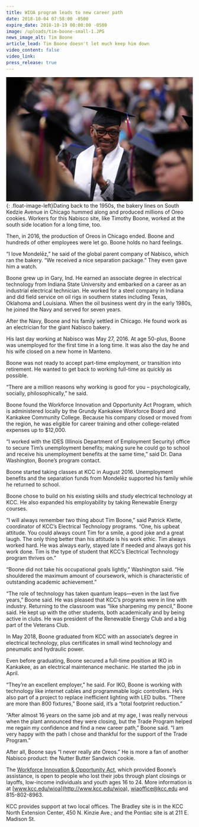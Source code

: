 ```yaml
---
title: WIOA program leads to new career path
date: 2018-10-04 07:58:00 -0500
expire_date: 2018-10-19 00:00:00 -0500
image: /uploads/tim-boone-small-1.JPG
news_image_alt: Tim Boone
article_lead: Tim Boone doesn't let much keep him down
video_content: false
video_link:
press_release: true
---
```


![](/uploads/tim--boone-at-kcc-graduation-may-2018---copy.jpg){: .float-image-left}Dating back to the 1950s, the bakery lines on South Kedzie Avenue in Chicago hummed along and produced millions of Oreo cookies. Workers for this Nabisco site, like Timothy Boone, worked at the south side location for a long time, too.

Then, in 2016, the production of Oreos in Chicago ended. Boone and hundreds of other employees were let go. Boone holds no hard feelings.

“I love Mondelēz,” he said of the global parent company of Nabisco, which ran the bakery. “We received a nice separation package.” They even gave him a watch.

Boone grew up in Gary, Ind. He earned an associate degree in electrical technology from Indiana State University and embarked on a career as an industrial electrical technician. He worked for a steel company in Indiana and did field service on oil rigs in southern states including Texas, Oklahoma and Louisiana. When the oil business went dry in the early 1980s, he joined the Navy and served for seven years.

After the Navy, Boone and his family settled in Chicago. He found work as an electrician for the giant Nabisco bakery.

His last day working at Nabisco was May 27, 2016. At age 50-plus, Boone was unemployed for the first time in a long time. It was also the day he and his wife closed on a new home in Manteno.

Boone was not ready to accept part-time employment, or transition into retirement. He wanted to get back to working full-time as quickly as possible.

“There are a million reasons why working is good for you – psychologically, socially, philosophically,” he said.

Boone found the Workforce Innovation and Opportunity Act Program, which is administered locally by the Grundy Kankakee Workforce Board and Kankakee Community College. Because his company closed or moved from the region, he was eligible for career training and other college-related expenses up to $12,000.

“I worked with the IDES (Illinois Department of Employment Security) office to secure Tim’s unemployment benefits; making sure he could go to school and receive his unemployment benefits at the same time,” said Dr. Dana Washington, Boone’s program contact.

Boone started taking classes at KCC in August 2016. Unemployment benefits and the separation funds from Mondelēz supported his family while he returned to school.

Boone chose to build on his existing skills and study electrical technology at KCC. He also expanded his employability by taking Renewable Energy courses.

“I will always remember two thing about Tim Boone,” said Patrick Klette, coordinator of KCC’s Electrical Technology programs. “One, his upbeat attitude. You could always count Tim for a smile, a good joke and a great laugh. The only thing better than his attitude is his work ethic. Tim always worked hard. He was always early, stayed late if needed and always got his work done. Tim is the type of student that KCC’s Electrical Technology program thrives on.”

“Boone did not take his occupational goals lightly,” Washington said. “He shouldered the maximum amount of coursework, which is characteristic of outstanding academic achievement.”

“The role of technology has taken quantum leaps—even in the last five years,” Boone said. He was pleased that KCC’s programs were in line with industry. Returning to the classroom was “like sharpening my pencil,” Boone said. He kept up with the other students, both academically and by being active in clubs. He was president of the Renewable Energy Club and a big part of the Veterans Club.

In May 2018, Boone graduated from KCC with an associate’s degree in electrical technology, plus certificates in small wind technology and pneumatic and hydraulic power.

Even before graduating, Boone secured a full-time position at IKO in Kankakee, as an electrical maintenance mechanic. He started the job in April.

“They’re an excellent employer,” he said. For IKO, Boone is working with technology like internet cables and programmable logic controllers. He’s also part of a project to replace inefficient lighting with LED bulbs. “There are more than 800 fixtures,” Boone said, it’s a “total footprint reduction.”

“After almost 16 years on the same job and at my age, I was really nervous when the plant announced they were closing, but the Trade Program helped me regain my confidence and find a new career path,” Boone said. “I am very happy with the path I chose and thankful for the support of the Trade Program.”

After all, Boone says “I never really ate Oreos.” He is more a fan of another Nabisco product: the Nutter Butter Sandwich cookie.

The [Workforce Innovation & Opportunity Act](http://www.kcc.edu/wioa), which provided Boone’s assistance, is open to people who lost their jobs through plant closings or layoffs, low-income individuals and youth ages 16 to 24. More information is at [www.kcc.edu/wioa](http://www.kcc.edu/wioa), wiaoffice@kcc.edu and 815-802-8963.

KCC provides support at two local offices. The Bradley site is in the KCC North Extension Center, 450 N. Kinzie Ave.; and the Pontiac site is at 211 E. Madison St.